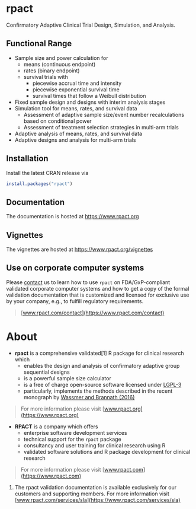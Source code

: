 # rpact

Confirmatory Adaptive Clinical Trial Design, Simulation, and Analysis.

## Functional Range

  - Sample size and power calculation for
      - means (continuous endpoint)
      - rates (binary endpoint)
      - survival trials with
          - piecewise accrual time and intensity
          - piecewise exponential survival time
          - survival times that follow a Weibull distribution
  - Fixed sample design and designs with interim analysis stages
  - Simulation tool for means, rates, and survival data
      - Assessment of adaptive sample size/event number recalculations
        based on conditional power
      - Assessment of treatment selection strategies in multi-arm trials
  - Adaptive analysis of means, rates, and survival data
  - Adaptive designs and analysis for multi-arm trials

## Installation

Install the latest CRAN release via

``` r
install.packages("rpact")
```

## Documentation

The documentation is hosted at <https://www.rpact.org>

## Vignettes

The vignettes are hosted at <https://www.rpact.org/vignettes>

## Use on corporate computer systems

Please [contact](https://www.rpact.com/contact) us to learn how to use
`rpact` on FDA/GxP-compliant validated corporate computer systems and
how to get a copy of the formal validation documentation that is
customized and licensed for exclusive use by your company, e.g., to
fulfill regulatory requirements.

> [www.rpact.com/contact](https://www.rpact.com/contact)

# About

  - **rpact** is a comprehensive validated\[1\] R package for clinical
    research which
      - enables the design and analysis of confirmatory adaptive group
        sequential designs
      - is a powerful sample size calculator
      - is a free of charge open-source software licensed under
        [LGPL-3](https://cran.r-project.org/web/licenses/LGPL-3)
      - particularly, implements the methods described in the recent
        monograph by [Wassmer and Brannath
        (2016)](https://doi.org/10.1007%2F978-3-319-32562-0)

> For more information please visit
> [www.rpact.org](https://www.rpact.org)

  - **RPACT** is a company which offers
      - enterprise software development services
      - technical support for the `rpact` package
      - consultancy and user training for clinical research using R
      - validated software solutions and R package development for
        clinical research

> For more information please visit
> [www.rpact.com](https://www.rpact.com)

1.  The rpact validation documentation is available exclusively for our
    customers and supporting members. For more information visit
    [www.rpact.com/services/sla](https://www.rpact.com/services/sla)
